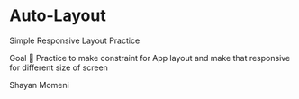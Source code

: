 # Auto-Layout
Simple Responsive Layout Practice 

Goal 🎯
Practice to make constraint for App layout and make that responsive for different size of screen 

Shayan Momeni
